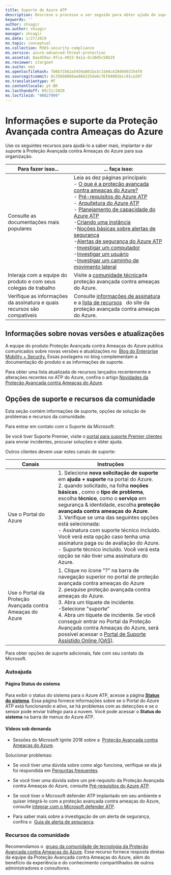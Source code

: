 ```yaml
---
title: Suporte do Azure ATP
description: Descreve o processo a ser seguido para obter ajuda do suporte do Azure ATP.
keywords: ''
author: shsagir
ms.author: shsagir
manager: shsagir
ms.date: 1/27/2019
ms.topic: conceptual
ms.collection: M365-security-compliance
ms.service: azure-advanced-threat-protection
ms.assetid: 8ae459ac-9fca-4923-9a1a-dc10d5c50b29
ms.reviewer: itargoet
ms.suite: ems
ms.openlocfilehash: f80b73562a5939a801ba3c3104c420d9d93354f0
ms.sourcegitcommit: 0c356b0860ae8663254e0cf6f04001bcc91ce207
ms.translationtype: MT
ms.contentlocale: pt-BR
ms.lasthandoff: 09/21/2020
ms.locfileid: "90827999"
---
```

# <a name="azure-advanced-threat-protection-information-and-support"></a>Informações e suporte da Proteção Avançada contra Ameaças do Azure 


Use os seguintes recursos para ajudá-lo a saber mais, implantar e dar suporte à Proteção Avançada contra Ameaças do Azure para sua organização.

|Para fazer isso...|... faça isso:|
|----|----|
|Consulte as documentações mais populares|Leia as dez páginas principais:<br>- [O que é a proteção avançada contra ameaças do Azure?](what-is.md)<br>- [Pré-requisitos do Azure ATP](prerequisites.md)<br>- [Arquitetura do Azure ATP](architecture.md)<br>- [Planejamento de capacidade do Azure ATP](capacity-planning.md)<br>-[Criando uma instância](install-step1.md)<br>-[Noções básicas sobre alertas de segurança](understanding-security-alerts.md)<br>-[Alertas de segurança do Azure ATP](suspicious-activity-guide.md)<br>-[Investigar um computador](investigate-a-computer.md)<br>-[Investigar um usuário](investigate-a-user.md)<br>-[Investigar um caminho de movimento lateral](investigate-lateral-movement-path.md)
|Interaja com a equipe do produto e com seus colegas de trabalho|Visite a [comunidade técnica](https://techcommunity.microsoft.com/t5/Azure-Advanced-Threat-Protection/bd-p/AzureAdvancedThreatProtection)da   proteção avançada contra ameaças do Azure.|
|Verifique as informações da assinatura e quais recursos são compatíveis|Consulte [informações de assinatura](https://www.microsoft.com/cloud-platform/azure-information-protection-pricing)   e a [lista de recursos](https://www.microsoft.com/cloud-platform/azure-information-protection-features)   do site da proteção avançada contra ameaças do Azure.|

## <a name="information-about-new-releases-and-updates"></a>Informações sobre novas versões e atualizações

A equipe do produto Proteção Avançada contra Ameaças do Azure publica comunicados sobre novas versões e atualizações no  [Blog do Enterprise Mobility + Security.](https://cloudblogs.microsoft.com/enterprisemobility/author/microsoft-advanced-threat-analytics-team/)
Essas postagens no blog complementam a documentação do produto e as informações de suporte.

Para obter uma lista atualizada de recursos lançados recentemente e alterações recentes no ATP do Azure, confira o artigo [Novidades da Proteção Avançada contra Ameaças do Azure](whats-new.md).

## <a name="support-options-and-community-resources"></a>Opções de suporte e recursos da comunidade

Esta seção contém informações de suporte, opções de solução de problemas e recursos da comunidade.

Para entrar em contato com o Suporte da Microsoft:

Se você tiver Suporte Premier, visite o [portal para suporte Premier clientes](https://premier.microsoft.com/)   para enviar incidentes, procurar soluções e obter ajuda.

Outros clientes devem usar estes canais de suporte:

| Canais|Instruções|
|------|-----|
|Use o Portal do Azure|1. Selecione **nova solicitação de suporte** em **ajuda + suporte** na portal do Azure. <br>2. quando solicitado, na folha **noções básicas** , como o **tipo de problema**, escolha **técnico**, como o **serviço** em segurança & identidade, escolha **proteção avançada contra ameaças do Azure**. <br>3. Verifique se uma das seguintes opções está selecionada:<br>- Assinatura com suporte técnico incluído. Você verá esta opção caso tenha uma assinatura paga ou de avaliação do Azure.<br>- Suporte técnico incluído. Você verá esta opção se não tiver uma assinatura do Azure.|
|Use o Portal da Proteção Avançada contra Ameaças do Azure| 1. Clique no ícone "?" na barra de navegação superior no portal de proteção avançada contra ameaças do Azure<br>2. pesquise proteção avançada contra ameaças do Azure.<br>3. Abra um tíquete de incidente.<br>-Selecione "suporte"<br>4. Abra um tíquete de incidente. Se você conseguir entrar no Portal da Proteção Avançada contra Ameaças do Azure, será possível acessar o [Portal de Suporte Assistido Online (OAS)](https://support.microsoft.com/assistedsupportproducts). |

Para obter opções de suporte adicionais, fale com seu contato da Microsoft.

### <a name="self-help"></a>Autoajuda

#### <a name="system-status-page"></a>Página Status do sistema

Para exibir o status do sistema para o Azure ATP, acesse a página [**Status do sistema**](https://health.atp.azure.com/). Essa página fornece informações sobre se o Portal do Azure ATP está funcionando e ativo, se há problemas com as detecções e se o sensor pode enviar tráfego para a nuvem. Você pode acessar o **Status do sistema** na barra de menus do Azure ATP.

#### <a name="on-demand-videos"></a>Vídeos sob demanda

- Sessões do Microsoft Ignite 2018 sobre a  [Proteção Avançada contra Ameaças do Azure](https://myignite.techcommunity.microsoft.com/sessions?t=%257B%2522from%2522%253A%25222018-09-23T08%253A00%253A00-04%253A00%2522%252C%2522to%2522%253A%25222018-09-28T19%253A00%253A00-04%253A00%2522%257D&q=azure%2520advanced%2520threat%2520protection#ignite-html-anchor).

Solucionar problemas:

- Se você tiver uma dúvida sobre como algo funciona, verifique se ela já foi respondida em [Perguntas frequentes](technical-faq.md).

- Se você tiver uma dúvida sobre um pré-requisito da Proteção Avançada contra Ameaças do Azure, consulte [Pré-requisitos do Azure ATP](prerequisites.md).

- Se você tiver o Microsoft defender ATP implantado em seu ambiente e quiser integrá-lo com a proteção avançada contra ameaças do Azure, consulte [integrar com o Microsoft defender ATP](integrate-msde.md).

- Para saber mais sobre a investigação de um alerta de segurança, confira o  [Guia de alerta de segurança](suspicious-activity-guide.md).

### <a name="community-resources"></a>Recursos da comunidade

Recomendamos o  [grupo da comunidade de tecnologia da Proteção Avançada contra Ameaças do Azure](https://aka.ms/azureatpcommunity). Esse recurso fornece resposta diretas da equipe da Proteção Avançada contra Ameaças do Azure, além do benefício da experiência e do conhecimento compartilhados de outros administradores e consultores.
